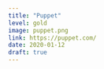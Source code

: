 ```yaml
---
title: "Puppet"
level: gold
image: puppet.png
link: https://puppet.com/
date: 2020-01-12
draft: true
---
```



